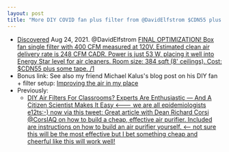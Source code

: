 ```yaml
---
layout: post
title: "More DIY COVID fan plus filter from @DavidElfstrom $CDN55 plus tax! We are all E12Ts now part 8888 or something :-) Bonus link: Michael Kalus's DIY fan setup"
---
```

* [Discovered](http://rolandtanglao.com/2020/07/29/p1-blogthis-checkvist-list-links-to-blog/) Aug 24, 2021. @DavidElfstrom [FINAL OPTIMIZATION! Box fan single filter with 400 CFM measured at 120V. Estimated clean air delivery rate is 248 CFM CADR. Power is just 53 W, placing it well into Energy Star level for air cleaners. Room size: 384 sqft (8' ceilings). Cost: $CDN55 plus some tape. /1](https://twitter.com/DavidElfstrom/status/1429526273009889286)
* Bonus link: See also my friend Michael Kalus's blog post on his DIY fan + filter setup: [Improving the air in my place](https://michaelkalus.ca/improving-the-air-in-my-place/)
* Previously:
  *  [DIY  Air Filters For Classrooms? Experts Are Enthusiastic — And A Citizen  Scientist Makes It Easy <--- we are all epidemiologists e12ts:-) now  via this tweet: Great article with Dean Richard Corsi @CorsIAQ on how to  build a cheap, effective air purifier. Included are instructions on how  to build an air purifier yourself. <-- not sure this will be the  most effective but I bet something cheap and cheerful like this will  work well!](http://rolandtanglao.com/2021/08/22/p1-diy-air-filters-covid/)        
